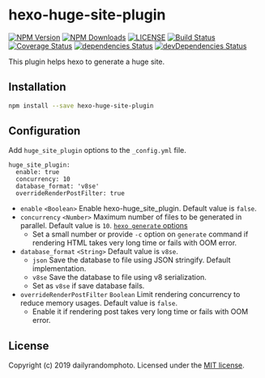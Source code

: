 # hexo-huge-site-plugin

[![NPM Version][npm-version-image]][npm-url]
[![NPM Downloads][npm-downloads-image]][npm-url]
[![LICENSE][license-image]][license-url]
[![Build Status][travis-image]][travis-url]
[![Coverage Status][coveralls-image]][coveralls-url]
[![dependencies Status][dependencies-image]][dependencies-url]
[![devDependencies Status][devDependencies-image]][devDependencies-url]

This plugin helps hexo to generate a huge site.

## Installation
```sh
npm install --save hexo-huge-site-plugin
```

## Configuration
Add `huge_site_plugin` options to the `_config.yml` file.
```
huge_site_plugin:
  enable: true
  concurrency: 10
  database_format: 'v8se'
  overrideRenderPostFilter: true
```

- `enable` `<Boolean>` Enable hexo-huge_site_plugin. Default value is `false`.
- `concurrency` `<Number>` Maximum number of files to be generated in parallel. Default value is `10`. [`hexo generate` options](https://hexo.io/docs/commands#generate)
  - Set a small number or provide `-c` option on `generate` command if rendering HTML takes very long time or fails with OOM error.
- `database_format` `<String>` Default value is `v8se`.
  - `json` Save the database to file using JSON stringify. Default implementation.
  - `v8se` Save the database to file using v8 serialization.
  - Set as `v8se` if save database fails.
- `overrideRenderPostFilter` `Boolean` Limit rendering concurrency to reduce memory usages. Default value is `false`.
  - Enable it if rendering post takes very long time or fails with OOM error.

## License
Copyright (c) 2019 dailyrandomphoto. Licensed under the [MIT license][license-url].

[npm-url]: https://www.npmjs.com/package/hexo-huge-site-plugin
[travis-url]: https://travis-ci.org/dailyrandomphoto/hexo-huge-site-plugin
[coveralls-url]: https://coveralls.io/github/dailyrandomphoto/hexo-huge-site-plugin?branch=master
[license-url]: LICENSE
[dependencies-url]: https://david-dm.org/dailyrandomphoto/hexo-huge-site-plugin
[devDependencies-url]: https://david-dm.org/dailyrandomphoto/hexo-huge-site-plugin?type=dev

[npm-downloads-image]: https://img.shields.io/npm/dm/hexo-huge-site-plugin.svg
[npm-version-image]: https://img.shields.io/npm/v/hexo-huge-site-plugin.svg
[license-image]: https://img.shields.io/npm/l/hexo-huge-site-plugin.svg
[travis-image]: https://img.shields.io/travis/dailyrandomphoto/hexo-huge-site-plugin/master
[coveralls-image]: https://coveralls.io/repos/github/dailyrandomphoto/hexo-huge-site-plugin/badge.svg?branch=master
[dependencies-image]: https://david-dm.org/dailyrandomphoto/hexo-huge-site-plugin/status.svg
[devDependencies-image]: https://david-dm.org/dailyrandomphoto/hexo-huge-site-plugin/dev-status.svg
